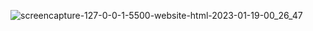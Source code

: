![screencapture-127-0-0-1-5500-website-html-2023-01-19-00_26_47](https://user-images.githubusercontent.com/121229505/213270176-252c85cb-5f99-4465-ab14-c5214372e7ce.png)

